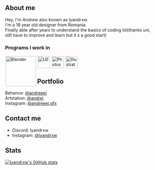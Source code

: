 ## About me
Hey, I'm Andrew also known as lyandrxw. \
I'm a 18 year old designer from Romania. \
Finally able after years to understand the basics of coding lol(thanks uni, still have to improve and learn but it s a good start)

### Programs I work in

<img style="padding: 1.5px" align="left" alt="Blender" width="100px" src="https://upload.wikimedia.org/wikipedia/commons/3/3c/Logo_Blender.svg"/>
<img style="padding: 1.5px" align="left" alt="UE" width="40px" src="https://upload.wikimedia.org/wikipedia/commons/d/da/Unreal_Engine_Logo.svg"/>
<img style="padding: 1.5px" align="left" alt="Photoshop" width="40px" src="https://upload.wikimedia.org/wikipedia/commons/a/af/Adobe_Photoshop_CC_icon.svg"/>
<img style="padding: 1.5px" alt="Illustrator" width="40px" src="https://upload.wikimedia.org/wikipedia/commons/f/fb/Adobe_Illustrator_CC_icon.svg"/>

## Portfolio
Behance: [@andreeei](https://www.behance.net/andreiradu05) \
Artstation: [@andrei](https://www.artstation.com/andreiradu) \
Instagram: [@andreeei.gfx](https://www.instagram.com/andreeei.gfx/?hl=en)

## Contact me
- Discord: lyandrxw
- Instagram: [@lyandrxw](https://www.instagram.com/lyandrxw/?hl=en)

## Stats
[![lyandrxw's GitHub stats](https://github-readme-stats.vercel.app/api?username=adrplays)](https://github.com/anuraghazra/github-readme-stats)

